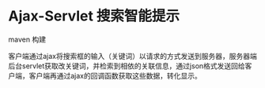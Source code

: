 # Ajax-Servlet 搜索智能提示

maven 构建

客户端通过ajax将搜索框的输入（关键词）以请求的方式发送到服务器，服务器端后台servlet获取改关键词，并检索到相依的关联信息，通过json格式发送回给客户端，客户端再通过ajax的回调函数获取这些数据，转化显示。
